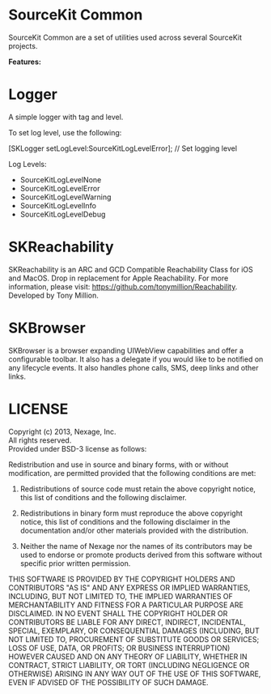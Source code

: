 SourceKit Common
================

SourceKit Common are a set of utilities used across several SourceKit projects.

**Features:**

Logger
======

A simple logger with tag and level.

To set log level, use the following:

[SKLogger setLogLevel:SourceKitLogLevelError]; // Set logging level

Log Levels:

* SourceKitLogLevelNone
* SourceKitLogLevelError
* SourceKitLogLevelWarning
* SourceKitLogLevelInfo
* SourceKitLogLevelDebug


SKReachability
=====================

SKReachability is an ARC and GCD Compatible Reachability Class for iOS and MacOS. Drop in replacement for Apple Reachability. For more information, please visit: https://github.com/tonymillion/Reachability. Developed by Tony Million.

SKBrowser
=========

SKBrowser is a browser expanding UIWebView capabilities and offer a configurable toolbar. It also has a delegate if you would like to be notified on any lifecycle events. It also handles phone calls, SMS, deep links and other links.

LICENSE
=======

Copyright (c) 2013, Nexage, Inc.<br/> 
All rights reserved.<br/>
Provided under BSD-3 license as follows:<br/>

Redistribution and use in source and binary forms, with or without
modification, are permitted provided that the following conditions are
met:

1.  Redistributions of source code must retain the above copyright notice,
    this list of conditions and the following disclaimer.

2.  Redistributions in binary form must reproduce the above copyright
    notice, this list of conditions and the following disclaimer in the
    documentation and/or other materials provided with the distribution.

3.  Neither the name of Nexage nor the names of its
    contributors may be used to endorse or promote products derived from
    this software without specific prior written permission.

THIS SOFTWARE IS PROVIDED BY THE COPYRIGHT HOLDERS AND CONTRIBUTORS "AS
IS" AND ANY EXPRESS OR IMPLIED WARRANTIES, INCLUDING, BUT NOT LIMITED
TO, THE IMPLIED WARRANTIES OF MERCHANTABILITY AND FITNESS FOR A
PARTICULAR PURPOSE ARE DISCLAIMED. IN NO EVENT SHALL THE COPYRIGHT
HOLDER OR CONTRIBUTORS BE LIABLE FOR ANY DIRECT, INDIRECT, INCIDENTAL,
SPECIAL, EXEMPLARY, OR CONSEQUENTIAL DAMAGES (INCLUDING, BUT NOT LIMITED
TO, PROCUREMENT OF SUBSTITUTE GOODS OR SERVICES; LOSS OF USE, DATA, OR
PROFITS; OR BUSINESS INTERRUPTION) HOWEVER CAUSED AND ON ANY THEORY OF
LIABILITY, WHETHER IN CONTRACT, STRICT LIABILITY, OR TORT (INCLUDING
NEGLIGENCE OR OTHERWISE) ARISING IN ANY WAY OUT OF THE USE OF THIS
SOFTWARE, EVEN IF ADVISED OF THE POSSIBILITY OF SUCH DAMAGE.
